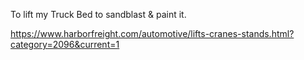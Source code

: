 To lift my Truck Bed to sandblast & paint it.

https://www.harborfreight.com/automotive/lifts-cranes-stands.html?category=2096&current=1
